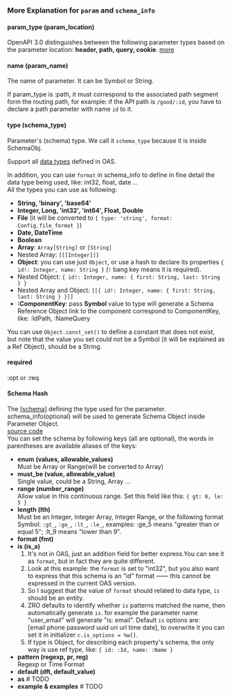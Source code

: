 ### More Explanation for `param` and `schema_info`

#### param_type (param_location)
OpenAPI 3.0 distinguishes between the following parameter types based on the parameter location: 
**header, path, query, cookie**. [more](https://swagger.io/docs/specification/describing-parameters/)

#### name (param_name)
The name of parameter. It can be Symbol or String.

If param_type is :path, it must correspond to the associated path segment form 
the routing path, for example: if the API path is `/good/:id`, you have to declare a path parameter with name `id` to it.

#### type (schema_type)
Parameter's (schema) type. We call it `schema_type` because it is inside SchemaObj.

Support all [data types](https://github.com/OAI/OpenAPI-Specification/blob/OpenAPI.next/versions/3.0.0.md#dataTypes) defined in OAS.   

In addition, you can use `format` in schema_info to define in fine detail the data type being used, like: 
int32, float, date ...  
All the types you can use as following:
  - **String, 'binary', 'base64'**
  - **Integer, Long, 'int32', 'int64', Float, Double**
  - **File** (it will be converted to `{ type: 'string', format: Config.file_format }`)
  - **Date, DateTime**
  - **Boolean**
  - **Array**: `Array[String]` or `[String]`
  - Nested Array: `[[[Integer]]]`
  - **Object**: you can use just `Object`, or use a hash to declare its properties `{ id!: Integer, name: String }` 
  (`!` bang key means it is required).
  - Nested Object: `{ id!: Integer, name: { first: String, last: String } }`
  - Nested Array and Object: `[[{ id!: Integer, name: { first: String, last: String } }]]`
  - **:ComponentKey**: pass **Symbol** value to type will generate a Schema Reference Object link 
  to the component correspond to ComponentKey, like: :IdPath, :NameQuery
  
  You can use `Object.const_set()` to define a constant that does not exist, but note that 
  the value you set could not be a Symbol (it will be explained as a Ref Object), should be a String.

#### required
 :opt or :req

#### Schema Hash

The [[schema]](https://github.com/OAI/OpenAPI-Specification/blob/OpenAPI.next/versions/3.0.0.md#schemaObject) defining the type used for the parameter. 
schema_info(optional) will be used to generate Schema Object inside Parameter Object.  
[source code](https://github.com/zhandao/zero-rails_openapi/blob/master/lib/oas_objs/schema_obj.rb)  
You can set the schema by following keys (all are optional), the words in parentheses are available aliases of the keys:  
  - **enum (values, allowable_values)**  
  Must be Array or Range(will be converted to Array)
  - **must_be (value, allowable_value)**  
  Single value, could be a String, Array ...  
  - **range (number_range)**  
  Allow value in this continuous range. Set this field like this: `{ gt: 0, le: 5 }`
  - **length (lth)**  
  Must be an Integer, Integer Array, Integer Range, or the following format Symbol: `:gt_`, `:ge_`, `:lt_`, `:le_`, examples: :ge_5 means "greater than or equal 5"; :lt_9 means "lower than 9".
  - **format (fmt)**
  - **is (is_a)**  
    1. It's not in OAS, just an addition field for better express.You can see it as `format`, but in fact they are quite different.  
    2. Look at this example: the `format` is set to "int32", but you also want to express that this 
    schema is an "id" format —— this cannot be expressed in the current OAS version.  
    3. So I suggest that the value of `format` should related to data type, `is` should be an entity.  
    4. ZRO defaults to identify whether `is` patterns matched the name, then automatically generate `is`. 
    for example the parameter name "user_email" will generate "is: email". Default `is` options are:  
    [email phone password uuid uri url time date], to overwrite it you can set it in initializer `c.is_options = %w[]`.
    5. If type is Object, for describing each property's schema, the only way is use ref type, like: `{ id: :Id, name: :Name }`
  - **pattern (regexp, pr, reg)**  
  Regexp or Time Format
  - **default (dft, default_value)**
  - **as** # TODO
  - **example & examples** # TODO

